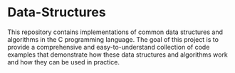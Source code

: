 # Data-Structures
This repository contains implementations of common data structures and algorithms in the C programming language. The goal of this project is to provide a comprehensive and easy-to-understand collection of code examples that demonstrate how these data structures and algorithms work and how they can be used in practice.
